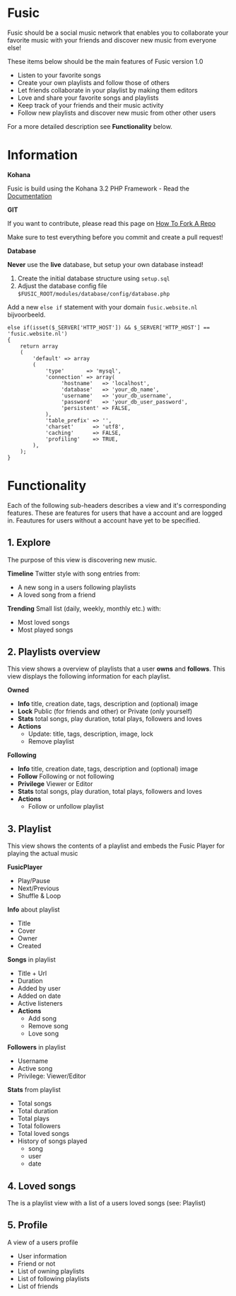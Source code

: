 # Fusic

Fusic should be a social music network that enables you to collaborate your favorite music with your friends and discover new music from everyone else!

These items below should be the main features of Fusic version 1.0
+ Listen to your favorite songs
+ Create your own playlists and follow those of others
+ Let friends collaborate in your playlist by making them editors
+ Love and share your favorite songs and playlists
+ Keep track of your friends and their music activity
+ Follow new playlists and discover new music from other other users

For a more detailed description see __Functionality__ below.


# Information

__Kohana__

Fusic is build using the Kohana 3.2 PHP Framework - Read the [Documentation](http://kohanaframework.org/3.2/guide/)

__GIT__

If you want to contribute, please read this page on [How To Fork A Repo](https://help.github.com/articles/fork-a-repo)

Make sure to test everything before you commit and create a pull request!

__Database__

__Never__ use the __live__ database, but setup your own database instead!

1. Create the initial database structure using `setup.sql`
2. Adjust the database config file `$FUSIC_ROOT/modules/database/config/database.php`

Add a new `else if` statement with your domain `fusic.website.nl` bijvoorbeeld.

    else if(isset($_SERVER['HTTP_HOST']) && $_SERVER['HTTP_HOST'] == 'fusic.website.nl')
    {
        return array
        (
            'default' => array
            (
                'type'       => 'mysql',
                'connection' => array(
                     'hostname'   => 'localhost',
                     'database'   => 'your_db_name',
                     'username'   => 'your_db_username',
                     'password'   => 'your_db_user_password',
                     'persistent' => FALSE,
                ),
                'table_prefix' => '',
                'charset'      => 'utf8',
                'caching'      => FALSE,
                'profiling'    => TRUE,
            ),
        );
    }



# Functionality

Each of the following sub-headers describes a view and it's corresponding features. These are features for users that have a account and are logged in. Feautures for users without a account have yet to be specified.

## 1. Explore

The purpose of this view is discovering new music.

__Timeline__ Twitter style with song entries from:
- A new song in a users following playlists
- A loved song from a friend

__Trending__ Small list (daily, weekly, monthly etc.) with:
- Most loved songs
- Most played songs

## 2. Playlists overview

This view shows a overview of playlists that a user __owns__ and __follows__. This view displays the following information for each playlist.

__Owned__
- __Info__ title, creation date, tags, description and (optional) image
- __Lock__ Public (for friends and other) or Private (only yourself)
- __Stats__ total songs, play duration, total plays, followers and loves
- __Actions__
    - Update: title, tags, description, image, lock
    - Remove playlist

__Following__ 

- __Info__ title, creation date, tags, description and (optional) image
- __Follow__ Following or not following
- __Privilege__ Viewer or Editor
- __Stats__ total songs, play duration, total plays, followers and loves
- __Actions__
    - Follow or unfollow playlist

## 3. Playlist 

This view shows the contents of a playlist and embeds the Fusic Player for playing the actual music

__FusicPlayer__
- Play/Pause
- Next/Previous
- Shuffle & Loop

__Info__ about playlist
- Title
- Cover
- Owner
- Created

__Songs__ in playlist
- Title + Url
- Duration
- Added by user
- Added on date
- Active listeners 
- __Actions__
    - Add song
    - Remove song
    - Love song

__Followers__ in playlist
- Username
- Active song
- Privilege: Viewer/Editor

__Stats__ from playlist
- Total songs
- Total duration
- Total plays
- Total followers
- Total loved songs
- History of songs played
    - song
    - user
    - date

## 4. Loved songs

The is a playlist view with a list of a users loved songs (see: Playlist)

## 5. Profile

A view of a users profile

- User information
- Friend or not
- List of owning playlists
- List of following playlists
- List of friends
